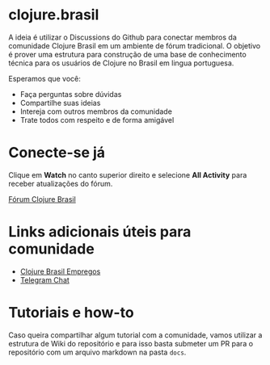 # clojure.brasil

A ideia é utilizar o Discussions do Github para conectar membros da comunidade
Clojure Brasil em um ambiente de fórum tradicional. O objetivo é prover uma
estrutura para construção de uma base de conhecimento técnica para os usuários
de Clojure no Brasil em lingua portuguesa.

Esperamos que você:

- Faça perguntas sobre dúvidas
- Compartilhe suas ideias
- Intereja com outros membros da comunidade
- Trate todos com respeito e de forma amigável

# Conecte-se já

Clique em **Watch** no canto superior direito e selecione **All Activity** para
receber atualizações do fórum.

[Fórum Clojure Brasil](https://github.com/wandersoncferreira/clojure.brasil/discussions)

# Links adicionais úteis para comunidade

- [Clojure Brasil Empregos](https://github.com/renatoalencar/clojure-empregos-brasil)
- [Telegram Chat](https://t.me/clojurebrasil)


# Tutoriais e how-to

Caso queira compartilhar algum tutorial com a comunidade, vamos utilizar a
estrutura de Wiki do repositório e para isso basta submeter um PR para o
repositório com um arquivo markdown na pasta `docs`.


